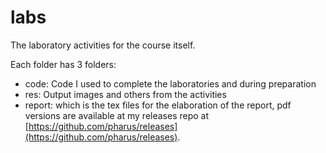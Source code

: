 labs
=====

The laboratory activities for the course itself.

Each folder has 3 folders:
- code: Code I used to complete the laboratories and during preparation
- res: Output images and others from the activities
- report: which is the tex files for the elaboration of the report, pdf
  versions are available at my releases repo at [https://github.com/pharus/releases](https://github.com/pharus/releases).

